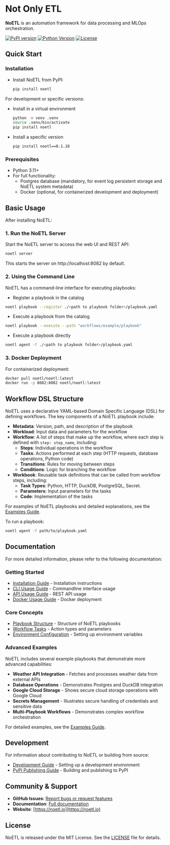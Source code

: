 # Not Only ETL

__NoETL__ is an automation framework for data processing and MLOps orchestration.

[![PyPI version](https://badge.fury.io/py/noetl.svg)](https://badge.fury.io/py/noetl)
[![Python Version](https://img.shields.io/pypi/pyversions/noetl.svg)](https://pypi.org/project/noetl/)
[![License](https://img.shields.io/pypi/l/noetl.svg)](https://github.com/noetl/noetl/blob/main/LICENSE)

## Quick Start

### Installation

- Install NoETL from PyPI:
  ```bash
  pip install noetl
  ```

For development or specific versions:
- Install in a virtual environment
  ```bash
  python -m venv .venv
  source .venv/bin/activate
  pip install noetl
  ```
- Install a specific version
  ```bash
  pip install noetl==0.1.18
  ```

### Prerequisites

- Python 3.11+
- For full functionality:
  - Postgres database (mandatory, for event log persistent storage and NoETL system metadata)
  - Docker (optional, for containerized development and deployment)

## Basic Usage

After installing NoETL:

### 1. Run the NoETL Server

Start the NoETL server to access the web UI and REST API:

```bash
noetl server
```

This starts the server on http://localhost:8082 by default.

### 2. Using the Command Line

NoETL has a command-line interface for executing playbooks:

- Register a playbook in the catalog
```bash
noetl playbook --register ./<path to playbook folder>/playbook.yaml
```
- Execute a playbook from the catalog
```bash
noetl playbook --execute --path "workflows/example/playbook"
```
- Execute a playbook directly
```bash
noetl agent -f ./<path to playbook folder>/playbook.yaml
```

### 3. Docker Deployment

For containerized deployment:

```bash
docker pull noetl/noetl:latest
docker run -p 8082:8082 noetl/noetl:latest
```

## Workflow DSL Structure

NoETL uses a declarative YAML-based Domain Specific Language (DSL) for defining workflows. The key components of a NoETL playbook include:

- **Metadata**: Version, path, and description of the playbook
- **Workload**: Input data and parameters for the workflow
- **Workflow**: A list of steps that make up the workflow, where each step is defined with `step: step_name`, including:
  - **Steps**: Individual operations in the workflow
  - **Tasks**: Actions performed at each step (HTTP requests, database operations, Python code)
  - **Transitions**: Rules for moving between steps
  - **Conditions**: Logic for branching the workflow
- **Workbook**: Reusable task definitions that can be called from workflow steps, including:
  - **Task Types**: Python, HTTP, DuckDB, PostgreSQL, Secret.
  - **Parameters**: Input parameters for the tasks
  - **Code**: Implementation of the tasks

For examples of NoETL playbooks and detailed explanations, see the [Examples Guide](docs/examples.md).

To run a playbook:

```bash
noetl agent -f path/to/playbook.yaml
```

## Documentation

For more detailed information, please refer to the following documentation:

### Getting Started
- [Installation Guide](docs/installation.md) - Installation instructions
- [CLI Usage Guide](docs/cli_usage.md) - Commandline interface usage
- [API Usage Guide](docs/api_usage.md) - REST API usage
- [Docker Usage Guide](docs/docker_usage.md) - Docker deployment

### Core Concepts
- [Playbook Structure](docs/playbook_structure.md) - Structure of NoETL playbooks
- [Workflow Tasks](docs/action_type.md) - Action types and parameters
- [Environment Configuration](docs/environment_variables.md) - Setting up environment variables


### Advanced Examples

NoETL includes several example playbooks that demonstrate more advanced capabilities:

- **Weather API Integration** - Fetches and processes weather data from external APIs
- **Database Operations** - Demonstrates Postgres and DuckDB integration
- **Google Cloud Storage** - Shows secure cloud storage operations with Google Cloud
- **Secrets Management** - Illustrates secure handling of credentials and sensitive data
- **Multi-Playbook Workflows** - Demonstrates complex workflow orchestration

For detailed examples, see the [Examples Guide](docs/examples.md).

## Development

For information about contributing to NoETL or building from source:

- [Development Guide](docs/development.md) - Setting up a development environment
- [PyPI Publishing Guide](docs/pypi_manual.md) - Building and publishing to PyPI

## Community & Support

- **GitHub Issues**: [Report bugs or request features](https://github.com/noetl/noetl/issues)
- **Documentation**: [Full documentation](https://noetl.io/docs)
- **Website**: [https://noetl.io](https://noetl.io)

## License

NoETL is released under the MIT License. See the [LICENSE](LICENSE) file for details.
